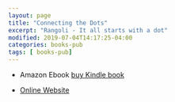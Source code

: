 ```yaml
---
layout: page
title: "Connecting the Dots"
excerpt: "Rangoli - It all starts with a dot"
modified: 2019-07-04T14:17:25-04:00
categories: books-pub
tags: [ books-pub]
---
```


* Amazon Ebook [buy Kindle book](https://amzn.to/2FRIt9b)

*  [Online Website](https://connetingthedots.com/)
